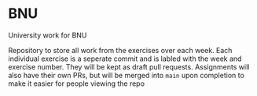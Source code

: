 # BNU
University work for BNU

Repository to store all work from the exercises over each week. Each individual exercise is a seperate commit and is labled with the week and exercise number. They will be kept as draft pull requests.
Assignments will also have their own PRs, but will be merged into `main` upon completion to make it easier for people viewing the repo
